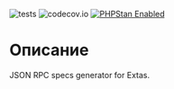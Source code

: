 ![tests](https://github.com/jeyroik/extas-generators-jsonrpc/workflows/PHP%20Composer/badge.svg?branch=master&event=push)
![codecov.io](https://codecov.io/gh/jeyroik/extas-generators-jsonrpc/coverage.svg?branch=master)
<a href="https://github.com/phpstan/phpstan"><img src="https://img.shields.io/badge/PHPStan-enabled-brightgreen.svg?style=flat" alt="PHPStan Enabled"></a>

# Описание

JSON RPC specs generator for Extas.
